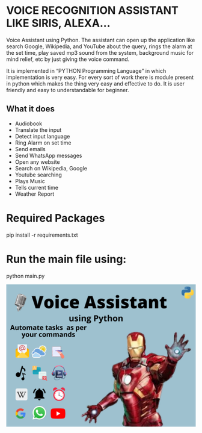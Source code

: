 # VOICE RECOGNITION ASSISTANT LIKE SIRIS, ALEXA...
 Voice Assistant using Python. The assistant can open up the application like search Google, Wikipedia, and YouTube about the query, rings the alarm at the set time, play saved mp3 sound from the system, background music for mind relief, etc by just giving the voice command.
 
 It is implemented in “PYTHON Programming Language” in which implementation is very easy. For every sort of work there is module present in python which makes the thing very easy and effective to do. It is user friendly and easy to understandable for beginner.

## What it does
* Audiobook
* Translate the input
* Detect input language
* Ring Alarm on set time
* Send emails
* Send WhatsApp messages
* Open any website 
* Search on Wikipedia, Google
* Youtube searching
* Plays Music
* Tells current time
* Weather Report

# Required Packages
pip install -r requirements.txt

# Run the main file using:
python main.py

![VoiceAI](voiceAI.png)
